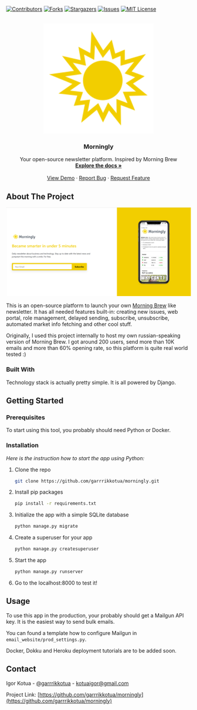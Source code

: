 <div id="top"></div>


<!-- PROJECT SHIELDS -->
[![Contributors][contributors-shield]][contributors-url]
[![Forks][forks-shield]][forks-url]
[![Stargazers][stars-shield]][stars-url]
[![Issues][issues-shield]][issues-url]
[![MIT License][license-shield]][license-url]



<!-- PROJECT LOGO -->
<br />
<div align="center">
  <a href="https://github.com/garrrikkotua/morningly">
    <img src="static/email_website/vector_logo.svg" alt="Logo" width="300">
  </a>

  <h3 align="center">Morningly</h3>

  <p align="center">
    Your open-source newsletter platform. Inspired by Morning Brew
    <br />
    <a href="https://github.com/garrrikkotua/morningly"><strong>Explore the docs »</strong></a>
    <br />
    <br />
    <a href="https://github.com/garrrikkotua/morningly">View Demo</a>
    ·
    <a href="https://github.com/garrrikkotua/morningly/issues">Report Bug</a>
    ·
    <a href="https://github.com/garrrikkotua/morningly/issues">Request Feature</a>
  </p>
</div>


<!-- ABOUT THE PROJECT -->
## About The Project

[![Product Name Screen Shot][product-screenshot]](https://example.com)

This is an open-source platform to launch your own [Morning Brew](https://www.morningbrew.com/) like newsletter. It has all needed features built-in: creating new issues, web portal, role management, delayed sending, subscribe, unsubscribe, automated market info fetching and other cool stuff.

Originally, I used this project internally to host my own russian-speaking version of Morning Brew. I got around 200 users, send more than 10K emails and more than 60% opening rate, so this platform is quite real world tested :)

### Built With

Technology stack is actually pretty simple. It is all powered by Django.


<!-- GETTING STARTED -->
## Getting Started

### Prerequisites
To start using this tool, you probably should need Python or Docker.

### Installation

_Here is the instruction how to start the app using Python:_

1. Clone the repo
   ```sh
   git clone https://github.com/garrrikkotua/morningly.git
   ```
2. Install pip packages
   ```sh
   pip install -r requirements.txt
   ```
3. Initialize the app with a simple SQLite database
   ```sh
   python manage.py migrate
   ```
4. Create a superuser for your app
   ```sh
   python manage.py createsuperuser
   ```
5. Start the app
   ```sh
   python manage.py runserver
   ```
6. Go to the localhost:8000 to test it!

<!-- USAGE EXAMPLES -->
## Usage
To use this app in the production, your probably should get a Mailgun API key. It is the easiest way to send bulk emails.

You can found a template how to configure Mailgun in `email_website/prod_settings.py`.

Docker, Dokku and Heroku deployment tutorials are to be added soon.

<!-- CONTACT -->
## Contact

Igor Kotua - [@garrrikkotua](https://twitter.com/garrrikkotua) - kotuaigor@gmail.com

Project Link: [https://github.com/garrrikkotua/morningly](https://github.com/garrrikkotua/morningly)

<!-- MARKDOWN LINKS & IMAGES -->
<!-- https://www.markdownguide.org/basic-syntax/#reference-style-links -->
[contributors-shield]: https://img.shields.io/github/contributors/garrrikkotua/morningly.svg?style=for-the-badge
[contributors-url]: https://github.com/garrrikkotua/morningly/graphs/contributors
[forks-shield]: https://img.shields.io/github/forks/garrrikkotua/morningly.svg?style=for-the-badge
[forks-url]: https://github.com/garrrikkotua/morningly/network/members
[stars-shield]: https://img.shields.io/github/stars/garrrikkotua/morningly.svg?style=for-the-badge
[stars-url]: https://github.com/garrrikkotua/morningly/stargazers
[issues-shield]: https://img.shields.io/github/issues/garrrikkotua/morningly.svg?style=for-the-badge
[issues-url]: https://github.com/garrrikkotua/morningly/issues
[license-shield]: https://img.shields.io/github/license/garrrikkotua/morningly.svg?style=for-the-badge
[license-url]: https://github.com/garrrikkotua/morningly/blob/master/LICENSE.txt
[linkedin-shield]: https://img.shields.io/badge/-LinkedIn-black.svg?style=for-the-badge&logo=linkedin&colorB=555
[product-screenshot]: static/email_website/morningly_landing_image.png
